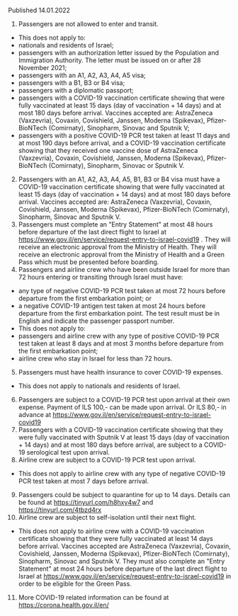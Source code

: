 Published 14.01.2022
1. Passengers are not allowed to enter and transit.
- This does not apply to:
- nationals and residents of Israel;
- passengers with an authorization letter issued by the Population and Immigration Authority. The letter must be issued on or after 28 November 2021;
- passengers with an A1, A2, A3, A4, A5 visa;
- passengers with a B1, B3 or B4 visa;
- passengers with a diplomatic passport;
- passengers with a COVID-19 vaccination certificate showing that were fully vaccinated at least 15 days (day of vaccination + 14 days) and at most 180 days before arrival. Vaccines accepted are: AstraZeneca (Vaxzevria), Covaxin, Covishield, Janssen, Moderna (Spikevax), Pfizer-BioNTech (Comirnaty), Sinopharm, Sinovac and Sputnik V;
- passengers with a positive COVID-19 PCR test taken at least 11 days and at most 190 days before arrival, and a COVID-19 vaccination certificate showing that they received one vaccine dose of AstraZeneca (Vaxzevria), Covaxin, Covishield, Janssen, Moderna (Spikevax), Pfizer-BioNTech (Comirnaty), Sinopharm, Sinovac or Sputnik V.
2. Passengers with an A1, A2, A3, A4, A5, B1, B3 or B4 visa must have a COVID-19 vaccination certificate showing that were fully vaccinated at least 15 days (day of vaccination + 14 days) and at most 180 days before arrival. Vaccines accepted are: AstraZeneca (Vaxzevria), Covaxin, Covishield, Janssen, Moderna (Spikevax), Pfizer-BioNTech (Comirnaty), Sinopharm, Sinovac and Sputnik V.
3. Passengers must complete an "Entry Statement" at most 48 hours before departure of the last direct flight to Israel at <a href="https://www.gov.il/en/service/request-entry-to-israel-covid19">https://www.gov.il/en/service/request-entry-to-israel-covid19</a> . They will receive an electronic approval from the Ministry of Health. They will receive an electronic approval from the Ministry of Health and a Green Pass which must be presented before boarding.
4. Passengers and airline crew who have been outside Israel for more than 72 hours entering or transiting through Israel must have:
- any type of negative COVID-19 PCR test taken at most 72 hours before departure from the first embarkation point; or
- a negative COVID-19 antigen test taken at most 24 hours before departure from the first embarkation point.
The test result must be in English and indicate the passenger passport number.
- This does not apply to:
- passengers and airline crew with any type of positive COVID-19 PCR test taken at least 8 days and at most 3 months before departure from the first embarkation point;
- airline crew who stay in Israel for less than 72 hours.
5. Passengers must have health insurance to cover COVID-19 expenses.
- This does not apply to nationals and residents of Israel.
6. Passengers are subject to a COVID-19 PCR test upon arrival at their own expense. Payment of ILS 100,- can be made upon arrival. Or ILS 80,- in advance at <a href="https://www.gov.il/en/service/request-entry-to-israel-covid19">https://www.gov.il/en/service/request-entry-to-israel-covid19</a>
7. Passengers with a COVID-19 vaccination certificate showing that they were fully vaccinated with Sputnik V at least 15 days (day of vaccination + 14 days) and at most 180 days before arrival, are subject to a COVID-19 serological test upon arrival.
8. Airline crew are subject to a COVID-19 PCR test upon arrival.
- This does not apply to airline crew with any type of negative COVID-19 PCR test taken at most 7 days before arrival.
9. Passengers could be subject to quarantine for up to 14 days. Details can be found at <a href="https://tinyurl.com/h8hxy4w7">https://tinyurl.com/h8hxy4w7</a> and <a href="https://tinyurl.com/4tbzd4rx">https://tinyurl.com/4tbzd4rx</a>
10. Airline crew are subject to self-isolation until their next flight.
- This does not apply to airline crew with a COVID-19 vaccination certificate showing that they were fully vaccinated at least 14 days before arrival. Vaccines accepted are AstraZeneca (Vaxzevria), Covaxin, Covishield, Janssen, Moderna (Spikevax), Pfizer-BioNTech (Comirnaty), Sinopharm, Sinovac and Sputnik V. They must also complete an "Entry Statement" at most 24 hours before departure of the last direct flight to Israel at <a href="https://www.gov.il/en/service/request-entry-to-israel-covid19">https://www.gov.il/en/service/request-entry-to-israel-covid19</a> in order to be eligible for the Green Pass.
11. More COVID-19 related information can be found at <a href="https://corona.health.gov.il/en/">https://corona.health.gov.il/en/</a>